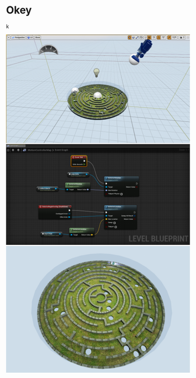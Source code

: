 # Okey
k

<p align="center">
  <img src="Content/Ressources/EditorView.PNG">
  <img src="Content/Ressources/LevelBlueprint.PNG">
  <img src="Content/Ressources/HelmView.PNG">
</p>

